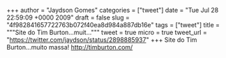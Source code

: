 
+++
author = "Jaydson Gomes"
categories = ["tweet"]
date = "Tue Jul 28 22:59:09 +0000 2009"
draft = false
slug = "4f982841657722763b072f40ea8d984a887db16e"
tags = ["tweet"]
title = """Site do Tim Burton...muit..."""
tweet = true
micro = true
tweet_url = "https://twitter.com/jaydson/status/2898885937"
+++
Site do Tim Burton...muito massa! http://timburton.com/
